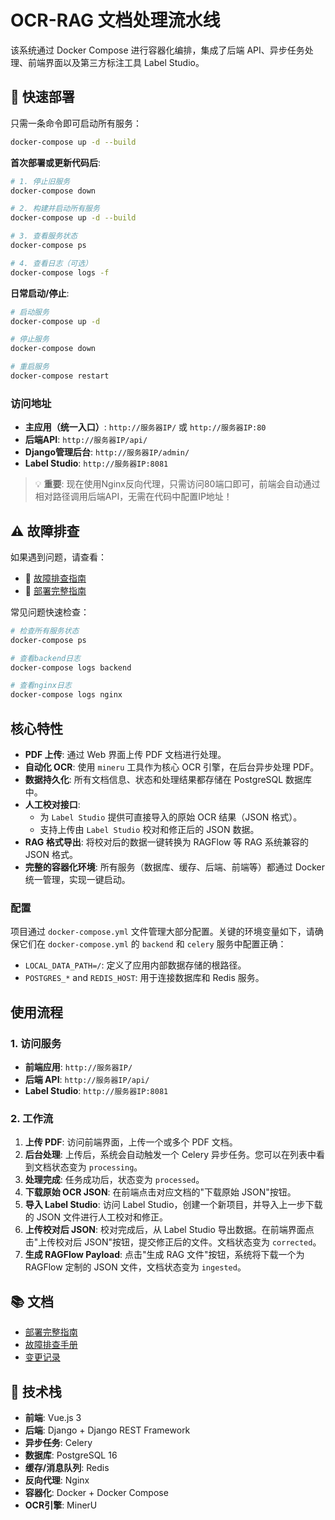 # OCR-RAG 文档处理流水线

该系统通过 Docker Compose 进行容器化编排，集成了后端 API、异步任务处理、前端界面以及第三方标注工具 Label Studio。

## 🚀 快速部署

只需一条命令即可启动所有服务：

```bash
docker-compose up -d --build
```

**首次部署或更新代码后**:
```bash
# 1. 停止旧服务
docker-compose down

# 2. 构建并启动所有服务
docker-compose up -d --build

# 3. 查看服务状态
docker-compose ps

# 4. 查看日志（可选）
docker-compose logs -f
```

**日常启动/停止**:
```bash
# 启动服务
docker-compose up -d

# 停止服务
docker-compose down

# 重启服务
docker-compose restart
```

### 访问地址

- **主应用（统一入口）**: `http://服务器IP/` 或 `http://服务器IP:80`
- **后端API**: `http://服务器IP/api/`
- **Django管理后台**: `http://服务器IP/admin/`
- **Label Studio**: `http://服务器IP:8081`

> 💡 **重要**: 现在使用Nginx反向代理，只需访问80端口即可，前端会自动通过相对路径调用后端API，无需在代码中配置IP地址！

## ⚠️ 故障排查

如果遇到问题，请查看：
- 📖 [故障排查指南](./TROUBLESHOOTING.md)
- 📖 [部署完整指南](./DEPLOYMENT_GUIDE.md)

常见问题快速检查：
```bash
# 检查所有服务状态
docker-compose ps

# 查看backend日志
docker-compose logs backend

# 查看nginx日志
docker-compose logs nginx
```

## 核心特性

* **PDF 上传**: 通过 Web 界面上传 PDF 文档进行处理。
* **自动化 OCR**: 使用 `mineru` 工具作为核心 OCR 引擎，在后台异步处理 PDF。
* **数据持久化**: 所有文档信息、状态和处理结果都存储在 PostgreSQL 数据库中。
* **人工校对接口**:
    * 为 `Label Studio` 提供可直接导入的原始 OCR 结果（JSON 格式）。
    * 支持上传由 `Label Studio` 校对和修正后的 JSON 数据。
* **RAG 格式导出**: 将校对后的数据一键转换为 RAGFlow 等 RAG 系统兼容的 JSON 格式。
* **完整的容器化环境**: 所有服务（数据库、缓存、后端、前端等）都通过 Docker 统一管理，实现一键启动。

### 配置

项目通过 `docker-compose.yml` 文件管理大部分配置。关键的环境变量如下，请确保它们在 `docker-compose.yml` 的 `backend` 和 `celery` 服务中配置正确：

* `LOCAL_DATA_PATH=/`: 定义了应用内部数据存储的根路径。
* `POSTGRES_*` and `REDIS_HOST`: 用于连接数据库和 Redis 服务。

## 使用流程

### 1. 访问服务

- **前端应用**: `http://服务器IP/`
- **后端 API**: `http://服务器IP/api/`
- **Label Studio**: `http://服务器IP:8081`

### 2. 工作流

1.  **上传 PDF**: 访问前端界面，上传一个或多个 PDF 文档。
2.  **后台处理**: 上传后，系统会自动触发一个 Celery 异步任务。您可以在列表中看到文档状态变为 `processing`。
3.  **处理完成**: 任务成功后，状态变为 `processed`。
4.  **下载原始 OCR JSON**: 在前端点击对应文档的"下载原始 JSON"按钮。
5.  **导入 Label Studio**: 访问 Label Studio，创建一个新项目，并导入上一步下载的 JSON 文件进行人工校对和修正。        
6.  **上传校对后 JSON**: 校对完成后，从 Label Studio 导出数据。在前端界面点击"上传校对后 JSON"按钮，提交修正后的文件。文档状态变为 `corrected`。
7.  **生成 RAGFlow Payload**: 点击"生成 RAG 文件"按钮，系统将下载一个为 RAGFlow 定制的 JSON 文件，文档状态变为 `ingested`。

## 📚 文档

- [部署完整指南](./DEPLOYMENT_GUIDE.md)
- [故障排查手册](./TROUBLESHOOTING.md)
- [变更记录](./CHANGELOG_502_FIX.md)

## 🔧 技术栈

- **前端**: Vue.js 3
- **后端**: Django + Django REST Framework
- **异步任务**: Celery
- **数据库**: PostgreSQL 16
- **缓存/消息队列**: Redis
- **反向代理**: Nginx
- **容器化**: Docker + Docker Compose
- **OCR引擎**: MinerU
